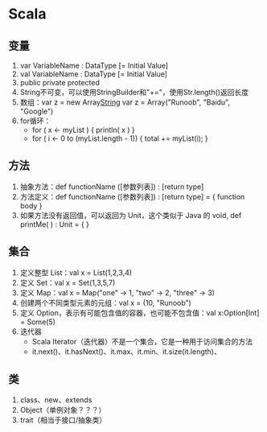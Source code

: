 # Scala


## 变量
1. var VariableName : DataType [=  Initial Value]
2. val VariableName : DataType [=  Initial Value]
3. public private protected
4. String不可变，可以使用StringBuilder和"+="，使用Str.length()返回长度
5. 数组：var z = new Array[String](3)    var z = Array("Runoob", "Baidu", "Google")
6. for循环：
   - for ( x <- myList ) { println( x ) }
   - for ( i <- 0 to (myList.length - 1)) { total += myList(i); }


## 方法
1. 抽象方法：def functionName ([参数列表]) : [return type]
2. 方法定义：def functionName ([参数列表]) : [return type] = { function body }
3. 如果方法没有返回值，可以返回为 Unit，这个类似于 Java 的 void, def printMe( ) : Unit = { }


## 集合
1. 定义整型 List：val x = List(1,2,3,4)
2. 定义 Set：val x = Set(1,3,5,7)
3. 定义 Map：val x = Map("one" -> 1, "two" -> 2, "three" -> 3)
4. 创建两个不同类型元素的元组：val x = (10, "Runoob")
5. 定义 Option，表示有可能包含值的容器，也可能不包含值：val x:Option[Int] = Some(5)
6. 迭代器
   - Scala Iterator（迭代器）不是一个集合，它是一种用于访问集合的方法
   - it.next()、it.hasNext()、it.max、it.min、it.size(it.length)、


## 类
1. class、new、extends
2. Object（单例对象？？？）
3. trait（相当于接口/抽象类）

